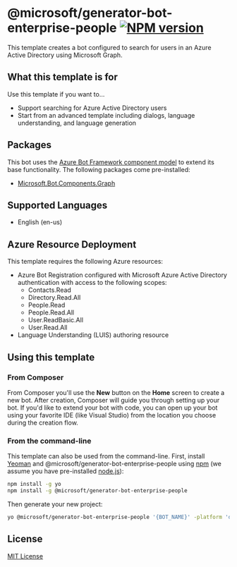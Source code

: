 # @microsoft/generator-bot-enterprise-people [![NPM version][npm-image]][npm-url]

This template creates a bot configured to search for users in an Azure Active Directory using Microsoft Graph.

## What this template is for

Use this template if you want to...

- Support searching for Azure Active Directory users
- Start from an advanced template including dialogs, language understanding, and language generation 

## Packages

This bot uses the [Azure Bot Framework component model](https://aka.ms/ComponentTemplateDocumentation) to extend its base functionality. The following packages come pre-installed:
- [Microsoft.Bot.Components.Graph](https://www.nuget.org/packages/Microsoft.Bot.Components.Graph/)

## Supported Languages

- English (en-us)

## Azure Resource Deployment

This template requires the following Azure resources:
- Azure Bot Registration configured with Microsoft Azure Active Directory authentication with access to the following scopes:
    - Contacts.Read
    - Directory.Read.All
    - People.Read
    - People.Read.All
    - User.ReadBasic.All
    - User.Read.All
- Language Understanding (LUIS) authoring resource

## Using this template

### From Composer

From Composer you'll use the **New** button on the **Home** screen to create a new bot. After creation, Composer will guide you through setting up your bot. If you'd like to extend your bot with code, you can open up your bot using your favorite IDE (like Visual Studio) from the location you choose during the creation flow.

### From the command-line

This template can also be used from the command-line. First, install [Yeoman][yeoman] and @microsoft/generator-bot-enterprise-people using [npm][npm] (we assume you have pre-installed [node.js][nodejs]):

```bash
npm install -g yo
npm install -g @microsoft/generator-bot-enterprise-people
```

Then generate your new project:

```bash
yo @microsoft/generator-bot-enterprise-people '{BOT_NAME}' -platform 'dotnet' -integration 'webapp'
```

## License

[MIT License][license]

[composer]: https://github.com/microsoft/botframework-composer
[yeoman]: https://yeoman.io
[npm]: https://npmjs.com
[nodejs]: https://nodejs.org/
[license]: https://github.com/microsoft/botframework-components/blob/main/LICENSE

[npm-image]: https://badge.fury.io/js/%40microsoft%2Fgenerator-bot-enterprise-people.svg
[npm-url]: https://www.npmjs.com/package/@microsoft/generator-bot-enterprise-people